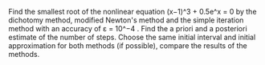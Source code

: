 Find the smallest root of the nonlinear equation (x−1)^3 + 0.5e^x = 0 by the dichotomy method, modified Newton's method and the simple iteration method with an accuracy of ε = 10^−4 . Find the a priori and a posteriori estimate of the number of steps. Choose the same initial interval and initial approximation for both methods (if possible), compare the results of the methods.
